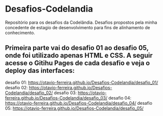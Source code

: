 # Desafios-Codelandia
Repositório para os desafios da Codelândia. Desafios propostos pela minha concedente de estagio de desenvolvimento para fins de alinhamento de conhecimento. 

 ## Primeira parte vai do desafio 01 ao desafio 05, onde foi utilizado apenas HTML e CSS. A seguir acesse o Gitihu Pages de cada desafio e veja o deploy das interfaces:
 
desafio 01: https://otavio-ferreira.github.io/Desafios-Codelandia/desafio_01/
desafio 02: https://otavio-ferreira.github.io/Desafios-Codelandia/desafio_02/
desafio 03: https://otavio-ferreira.github.io/Desafios-Codelandia/desafio_03/
desafio 04: https://otavio-ferreira.github.io/Desafios-Codelandia/desafio_04/
desafio 05: https://otavio-ferreira.github.io/Desafios-Codelandia/desafio_05/
